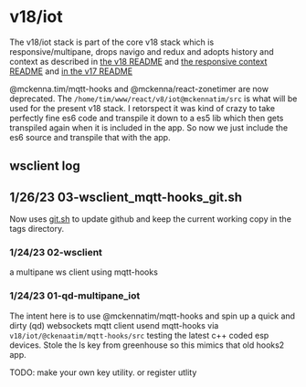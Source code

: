 # v18/iot 

The v18/iot stack is part of the core v18 stack which is responsive/multipane,  drops navigo and redux and adopts history and context as described in [the v18 README](../README.md) and [the responsive context README](../READMEresponsive_context.md) and [in the v17 README](../READMEv17.md)

@mckenna.tim/mqtt-hooks and @mckenna/react-zonetimer are now deprecated. The `/home/tim/www/react/v8/iot@mckennatim/src` is what will be used for the present v18 stack. I retorspect it was kind of crazy to take perfectly fine es6 code and transpile it down to a es5 lib which then gets transpiled again when it is included in the app. So now we just include the es6 source and transpile that with the app.

## wsclient log
## 1/26/23 03-wsclient_mqtt-hooks_git.sh
Now uses [git.sh](https://github.com/mckennatim/gitinfo/wiki/gitonvscode#git.sh) to update github and keep the current working copy in the tags directory. 

### 1/24/23 02-wsclient
a multipane ws client using mqtt-hooks

### 1/24/23 01-qd-multipane_iot

The intent here is to use @mckennatim/mqtt-hooks and spin up a quick and dirty (qd) websockets mqtt client usend mqtt-hooks via `v18/iot/@ckenaatim/mqtt-hooks/src` testing the latest c++ coded esp devices. Stole the ls key from greenhouse so this mimics that old hooks2 app.

TODO: make your own key utility. or register utlity

